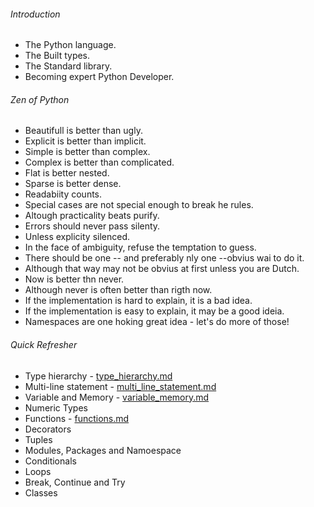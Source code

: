 ###### Introduction

- The Python language.
- The Built types.
- The Standard library.
- Becoming expert Python Developer.

###### Zen of Python
- Beautifull is better than ugly.
- Explicit is better than implicit.
- Simple is better than complex.
- Complex is better than complicated.
- Flat is better nested.
- Sparse is better dense.
- Readabiity counts.
- Special cases are not special enough to break he rules.
- Altough practicality beats purify.
- Errors should never pass silenty.
- Unless explicity silenced.
- In the face of ambiguity, refuse the temptation to guess.
- There should be one -- and preferably nly one --obvius wai to do it.
- Although that way may not be obvius at first unless you are Dutch.
- Now is better thn never.
- Although never is often better than rigth now.
- If the implementation is hard to explain, it is a bad idea.
- If the implementation is easy to explain, it may be a good ideia.
- Namespaces are one hoking great idea - let's do more of those!

###### Quick Refresher
- Type hierarchy - [type_hierarchy.md](type_hierarchy.md)
- Multi-line statement - [multi_line_statement.md](multi_line_statement.md)
- Variable and Memory - [variable_memory.md](variable_memory.md)
- Numeric Types
- Functions - [functions.md](functions.md)
- Decorators
- Tuples
- Modules, Packages and Namoespace
- Conditionals
- Loops
- Break, Continue and Try
- Classes